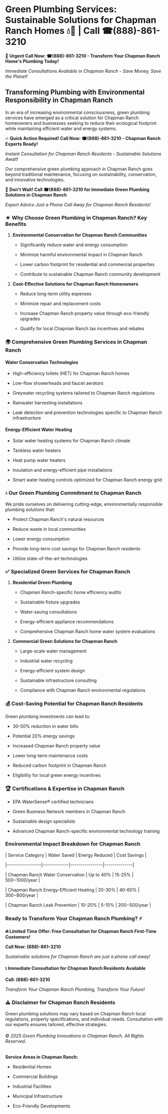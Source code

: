 # Green Plumbing Services: Sustainable Solutions for Chapman Ranch Homes 💧🌿 | Call ☎(888)-861-3210

🚨 **Urgent Call Now: ☎(888)-861-3210 - Transform Your Chapman Ranch Home's Plumbing Today!**
*Immediate Consultations Available in Chapman Ranch - Save Money, Save the Planet!*

## Transforming Plumbing with Environmental Responsibility in Chapman Ranch

In an era of increasing environmental consciousness, green plumbing services have emerged as a critical solution for Chapman Ranch homeowners and businesses seeking to reduce their ecological footprint while maintaining efficient water and energy systems. 

🔥 **Quick Action Required! Call Now: ☎(888)-861-3210 - Chapman Ranch Experts Ready!**
*Instant Consultation for Chapman Ranch Residents - Sustainable Solutions Await!*

Our comprehensive green plumbing approach in Chapman Ranch goes beyond traditional maintenance, focusing on sustainability, conservation, and innovative technologies.

🚨 **Don't Wait! Call ☎(888)-861-3210 for Immediate Green Plumbing Solutions in Chapman Ranch**
*Expert Advice Just a Phone Call Away for Chapman Ranch Residents!*

### ★ Why Choose Green Plumbing in Chapman Ranch? Key Benefits

1. **Environmental Conservation for Chapman Ranch Communities** 
   - Significantly reduce water and energy consumption
   - Minimize harmful environmental impact in Chapman Ranch
   - Lower carbon footprint for residential and commercial properties
   - Contribute to sustainable Chapman Ranch community development

2. **Cost-Effective Solutions for Chapman Ranch Homeowners** 
   - Reduce long-term utility expenses
   - Minimize repair and replacement costs
   - Increase Chapman Ranch property value through eco-friendly upgrades
   - Qualify for local Chapman Ranch tax incentives and rebates

### 🌍 Comprehensive Green Plumbing Services in Chapman Ranch

#### Water Conservation Technologies
- High-efficiency toilets (HET) for Chapman Ranch homes
- Low-flow showerheads and faucet aerators
- Greywater recycling systems tailored to Chapman Ranch regulations
- Rainwater harvesting installations
- Leak detection and prevention technologies specific to Chapman Ranch infrastructure

#### Energy-Efficient Water Heating
- Solar water heating systems for Chapman Ranch climate
- Tankless water heaters
- Heat pump water heaters
- Insulation and energy-efficient pipe installations
- Smart water heating controls optimized for Chapman Ranch energy grid

### 💧 Our Green Plumbing Commitment to Chapman Ranch

We pride ourselves on delivering cutting-edge, environmentally responsible plumbing solutions that:
- Protect Chapman Ranch's natural resources
- Reduce waste in local communities
- Lower energy consumption
- Provide long-term cost savings for Chapman Ranch residents
- Utilize state-of-the-art technologies

### ✅ Specialized Green Services for Chapman Ranch

1. **Residential Green Plumbing**
   - Chapman Ranch-specific home efficiency audits
   - Sustainable fixture upgrades
   - Water-saving consultations
   - Energy-efficient appliance recommendations
   - Comprehensive Chapman Ranch home water system evaluations

2. **Commercial Green Solutions for Chapman Ranch**
   - Large-scale water management
   - Industrial water recycling
   - Energy-efficient system design
   - Sustainable infrastructure consulting
   - Compliance with Chapman Ranch environmental regulations

### 💰 Cost-Saving Potential for Chapman Ranch Residents

Green plumbing investments can lead to:
- 30-50% reduction in water bills
- Potential 20% energy savings
- Increased Chapman Ranch property value
- Lower long-term maintenance costs
- Reduced carbon footprint in Chapman Ranch
- Eligibility for local green energy incentives

### 🏆 Certifications & Expertise in Chapman Ranch

- EPA WaterSense® certified technicians
- Green Business Network members in Chapman Ranch
- Sustainable design specialists
- Advanced Chapman Ranch-specific environmental technology training

### Environmental Impact Breakdown for Chapman Ranch

| Service Category | Water Saved | Energy Reduced | Cost Savings |
|-----------------|-------------|----------------|--------------|
| Chapman Ranch Water Conservation | Up to 40% | 15-25% | $500-$1000/year |
| Chapman Ranch Energy-Efficient Heating | 20-30% | 40-60% | $300-$800/year |
| Chapman Ranch Leak Prevention | 10-20% | 5-15% | $200-$500/year |

### Ready to Transform Your Chapman Ranch Plumbing? ⚡

**🔥 Limited Time Offer: Free Consultation for Chapman Ranch First-Time Customers!**

**Call Now: (888)-861-3210**
*Sustainable solutions for Chapman Ranch are just a phone call away!*

#### 📞 Immediate Consultation for Chapman Ranch Residents Available

**Call: (888)-861-3210**
*Transform Your Chapman Ranch Plumbing, Transform Your Future!*

### ⚠️ Disclaimer for Chapman Ranch Residents

Green plumbing solutions may vary based on Chapman Ranch local regulations, property specifications, and individual needs. Consultation with our experts ensures tailored, effective strategies.

###### © 2025 Green Plumbing Innovations in Chapman Ranch. All Rights Reserved.

**Service Areas in Chapman Ranch:** 
- Residential Homes
- Commercial Buildings
- Industrial Facilities
- Municipal Infrastructure
- Eco-Friendly Developments